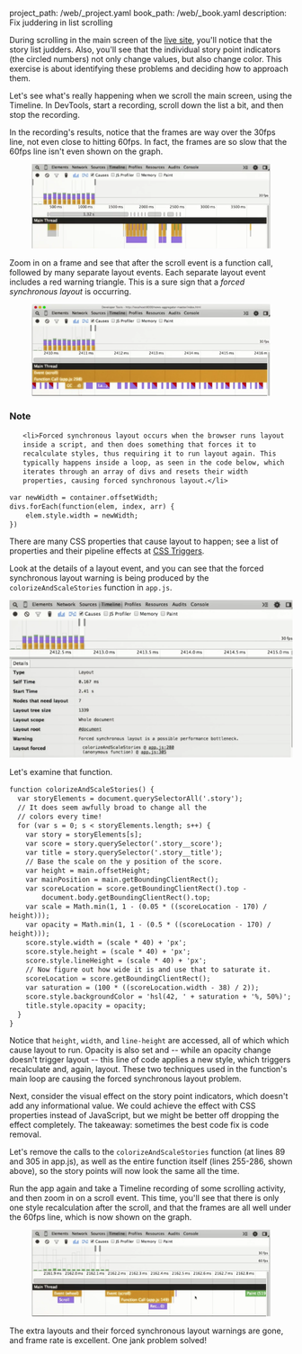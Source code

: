 project_path: /web/_project.yaml
book_path: /web/_book.yaml
description: Fix juddering in list scrolling

<p class="intro">
  During scrolling in the main screen of the <a href="http://udacity.github.io/news-aggregator">live site</a>, you'll notice that the story list judders. Also, you'll see that the individual story point indicators (the circled numbers) not only change values, but also change color. This exercise is about identifying these problems and deciding how to approach them.
</p>

Let's see what's really happening when we scroll the main screen, using the 
Timeline. In DevTools, start a recording, scroll down the list a bit, and 
then stop the recording.

In the recording's results, notice that the frames are way over the 
30fps line, not even close to hitting 60fps. In fact, the frames are so slow 
that the 60fps line isn't even shown on the graph.

<figure>
  <img src="images/image03.png" alt="Slow frames in Timeline recording">
</figure>

Zoom in on a frame and see that after the scroll event is a
function call, followed by many separate layout events.
Each separate layout event includes a red warning triangle.
This is a sure sign that a
<i>forced synchronous layout</i> is occurring.

<figure>
  <img src="images/image01.png" alt="Forced synchronous layout">
</figure>


















<div class="wf-highlight-list wf-highlight-list--note" markdown="1">
  <h3 class="wf-highlight-list__title">Note</h3>

  
  <ul class="wf-highlight-list__list">
    
    <li>Forced synchronous layout occurs when the browser runs layout inside a script, and then does something that forces it to recalculate styles, thus requiring it to run layout again. This typically happens inside a loop, as seen in the code below, which iterates through an array of divs and resets their width properties, causing forced synchronous layout.</li>
    
  </ul>
  
</div>



<div class="highlight"><pre><code class="language-javascript" data-lang="javascript"><span class="kd">var</span> <span class="nx">newWidth</span> <span class="o">=</span> <span class="nx">container</span><span class="p">.</span><span class="nx">offsetWidth</span><span class="p">;</span>
<span class="nx">divs</span><span class="p">.</span><span class="nx">forEach</span><span class="p">(</span><span class="kd">function</span><span class="p">(</span><span class="nx">elem</span><span class="p">,</span> <span class="nx">index</span><span class="p">,</span> <span class="nx">arr</span><span class="p">)</span> <span class="p">{</span>
    <span class="nx">elem</span><span class="p">.</span><span class="nx">style</span><span class="p">.</span><span class="nx">width</span> <span class="o">=</span> <span class="nx">newWidth</span><span class="p">;</span>
<span class="p">})</span></code></pre></div>

There are many CSS properties that cause layout to happen;
see a list of properties and their pipeline effects at
[CSS Triggers](http://csstriggers.com/).

Look at the details of a layout event, and you can see that the forced 
synchronous layout warning is being produced by the 
`colorizeAndScaleStories` function in `app.js`.

![colorizeandscalestories.png](images/image00.png)

Let's examine that function.

<div class="highlight"><pre><code class="language-javascript" data-lang="javascript"><span class="kd">function</span> <span class="nx">colorizeAndScaleStories</span><span class="p">()</span> <span class="p">{</span>
  <span class="kd">var</span> <span class="nx">storyElements</span> <span class="o">=</span> <span class="nb">document</span><span class="p">.</span><span class="nx">querySelectorAll</span><span class="p">(</span><span class="s1">&#39;.story&#39;</span><span class="p">);</span>
  <span class="c1">// It does seem awfully broad to change all the</span>
  <span class="c1">// colors every time!</span>
  <span class="k">for</span> <span class="p">(</span><span class="kd">var</span> <span class="nx">s</span> <span class="o">=</span> <span class="mi">0</span><span class="p">;</span> <span class="nx">s</span> <span class="o">&lt;</span> <span class="nx">storyElements</span><span class="p">.</span><span class="nx">length</span><span class="p">;</span> <span class="nx">s</span><span class="o">++</span><span class="p">)</span> <span class="p">{</span>
    <span class="kd">var</span> <span class="nx">story</span> <span class="o">=</span> <span class="nx">storyElements</span><span class="p">[</span><span class="nx">s</span><span class="p">];</span>
    <span class="kd">var</span> <span class="nx">score</span> <span class="o">=</span> <span class="nx">story</span><span class="p">.</span><span class="nx">querySelector</span><span class="p">(</span><span class="s1">&#39;.story__score&#39;</span><span class="p">);</span>
    <span class="kd">var</span> <span class="nx">title</span> <span class="o">=</span> <span class="nx">story</span><span class="p">.</span><span class="nx">querySelector</span><span class="p">(</span><span class="s1">&#39;.story__title&#39;</span><span class="p">);</span>
    <span class="c1">// Base the scale on the y position of the score.</span>
    <span class="kd">var</span> <span class="nx">height</span> <span class="o">=</span> <span class="nx">main</span><span class="p">.</span><span class="nx">offsetHeight</span><span class="p">;</span>
    <span class="kd">var</span> <span class="nx">mainPosition</span> <span class="o">=</span> <span class="nx">main</span><span class="p">.</span><span class="nx">getBoundingClientRect</span><span class="p">();</span>
    <span class="kd">var</span> <span class="nx">scoreLocation</span> <span class="o">=</span> <span class="nx">score</span><span class="p">.</span><span class="nx">getBoundingClientRect</span><span class="p">().</span><span class="nx">top</span> <span class="o">-</span>
        <span class="nb">document</span><span class="p">.</span><span class="nx">body</span><span class="p">.</span><span class="nx">getBoundingClientRect</span><span class="p">().</span><span class="nx">top</span><span class="p">;</span>
    <span class="kd">var</span> <span class="nx">scale</span> <span class="o">=</span> <span class="nb">Math</span><span class="p">.</span><span class="nx">min</span><span class="p">(</span><span class="mi">1</span><span class="p">,</span> <span class="mi">1</span> <span class="o">-</span> <span class="p">(</span><span class="mf">0.05</span> <span class="o">*</span> <span class="p">((</span><span class="nx">scoreLocation</span> <span class="o">-</span> <span class="mi">170</span><span class="p">)</span> <span class="o">/</span> <span class="nx">height</span><span class="p">)));</span>
    <span class="kd">var</span> <span class="nx">opacity</span> <span class="o">=</span> <span class="nb">Math</span><span class="p">.</span><span class="nx">min</span><span class="p">(</span><span class="mi">1</span><span class="p">,</span> <span class="mi">1</span> <span class="o">-</span> <span class="p">(</span><span class="mf">0.5</span> <span class="o">*</span> <span class="p">((</span><span class="nx">scoreLocation</span> <span class="o">-</span> <span class="mi">170</span><span class="p">)</span> <span class="o">/</span> <span class="nx">height</span><span class="p">)));</span>
    <span class="nx">score</span><span class="p">.</span><span class="nx">style</span><span class="p">.</span><span class="nx">width</span> <span class="o">=</span> <span class="p">(</span><span class="nx">scale</span> <span class="o">*</span> <span class="mi">40</span><span class="p">)</span> <span class="o">+</span> <span class="s1">&#39;px&#39;</span><span class="p">;</span>
    <span class="nx">score</span><span class="p">.</span><span class="nx">style</span><span class="p">.</span><span class="nx">height</span> <span class="o">=</span> <span class="p">(</span><span class="nx">scale</span> <span class="o">*</span> <span class="mi">40</span><span class="p">)</span> <span class="o">+</span> <span class="s1">&#39;px&#39;</span><span class="p">;</span>
    <span class="nx">score</span><span class="p">.</span><span class="nx">style</span><span class="p">.</span><span class="nx">lineHeight</span> <span class="o">=</span> <span class="p">(</span><span class="nx">scale</span> <span class="o">*</span> <span class="mi">40</span><span class="p">)</span> <span class="o">+</span> <span class="s1">&#39;px&#39;</span><span class="p">;</span>
    <span class="c1">// Now figure out how wide it is and use that to saturate it.</span>
    <span class="nx">scoreLocation</span> <span class="o">=</span> <span class="nx">score</span><span class="p">.</span><span class="nx">getBoundingClientRect</span><span class="p">();</span>
    <span class="kd">var</span> <span class="nx">saturation</span> <span class="o">=</span> <span class="p">(</span><span class="mi">100</span> <span class="o">*</span> <span class="p">((</span><span class="nx">scoreLocation</span><span class="p">.</span><span class="nx">width</span> <span class="o">-</span> <span class="mi">38</span><span class="p">)</span> <span class="o">/</span> <span class="mi">2</span><span class="p">));</span>
    <span class="nx">score</span><span class="p">.</span><span class="nx">style</span><span class="p">.</span><span class="nx">backgroundColor</span> <span class="o">=</span> <span class="s1">&#39;hsl(42, &#39;</span> <span class="o">+</span> <span class="nx">saturation</span> <span class="o">+</span> <span class="s1">&#39;%, 50%)&#39;</span><span class="p">;</span>
    <span class="nx">title</span><span class="p">.</span><span class="nx">style</span><span class="p">.</span><span class="nx">opacity</span> <span class="o">=</span> <span class="nx">opacity</span><span class="p">;</span>
  <span class="p">}</span>
<span class="p">}</span></code></pre></div>

Notice that `height`, `width`, and `line-height` are accessed, all of which 
which cause layout to run. Opacity is also set and -- while an opacity change 
doesn't trigger layout -- this line of code applies a new style, which 
triggers recalculate and, again, layout. These two techniques used in the 
function's main loop are causing the forced synchronous layout problem.

Next, consider the visual effect on the story point indicators, which doesn't 
add any informational value. We could achieve the effect with CSS properties 
instead of JavaScript, but we might be better off dropping the effect 
completely. The takeaway: sometimes the best code fix is code removal.

Let's remove the calls to the `colorizeAndScaleStories` function 
(at lines 89 and 305 in app.js), as well as the entire function itself 
(lines 255-286, shown above), so the story points will now look the same 
all the time.

Run the app again and take a Timeline recording of some scrolling activity, 
and then zoom in on a scroll event. This time, you'll see that there is only 
one style recalculation after the scroll, and that the frames are all well 
under the 60fps line, which is now shown on the graph.

<figure>
  <img src="images/image02.png" alt="Much better Timeline recording">
</figure>

The extra layouts and their forced synchronous layout warnings are gone, and 
frame rate is excellent. One jank problem solved!

